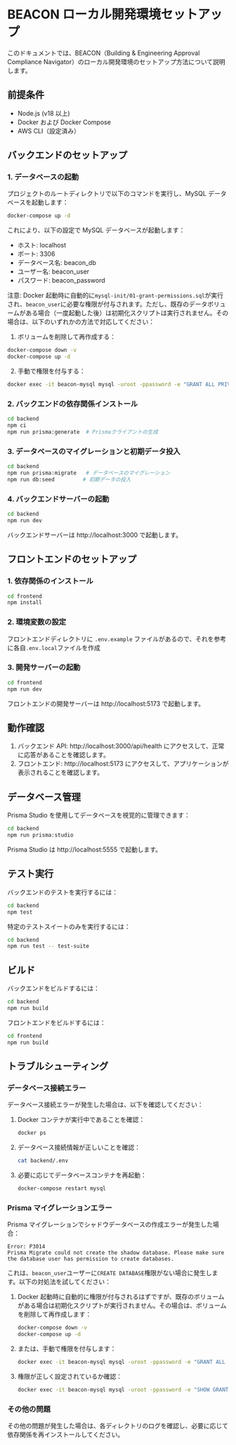 # BEACON ローカル開発環境セットアップ

このドキュメントでは、BEACON（Building & Engineering Approval Compliance Navigator）のローカル開発環境のセットアップ方法について説明します。

## 前提条件

- Node.js (v18 以上)
- Docker および Docker Compose
- AWS CLI（設定済み）

## バックエンドのセットアップ

### 1. データベースの起動

プロジェクトのルートディレクトリで以下のコマンドを実行し、MySQL データベースを起動します：

```bash
docker-compose up -d
```

これにより、以下の設定で MySQL データベースが起動します：

- ホスト: localhost
- ポート: 3306
- データベース名: beacon_db
- ユーザー名: beacon_user
- パスワード: beacon_password

注意: Docker 起動時に自動的に`mysql-init/01-grant-permissions.sql`が実行され、`beacon_user`に必要な権限が付与されます。ただし、既存のデータボリュームがある場合（一度起動した後）は初期化スクリプトは実行されません。その場合は、以下のいずれかの方法で対応してください：

1. ボリュームを削除して再作成する：

```bash
docker-compose down -v
docker-compose up -d
```

2. 手動で権限を付与する：

```bash
docker exec -it beacon-mysql mysql -uroot -ppassword -e "GRANT ALL PRIVILEGES ON *.* TO 'beacon_user'@'%'; FLUSH PRIVILEGES;"
```

### 2. バックエンドの依存関係インストール

```bash
cd backend
npm ci
npm run prisma:generate  # Prismaクライアントの生成
```

### 3. データベースのマイグレーションと初期データ投入

```bash
cd backend
npm run prisma:migrate   # データベースのマイグレーション
npm run db:seed         # 初期データの投入
```

### 4. バックエンドサーバーの起動

```bash
cd backend
npm run dev
```

バックエンドサーバーは http://localhost:3000 で起動します。

## フロントエンドのセットアップ

### 1. 依存関係のインストール

```bash
cd frontend
npm install
```

### 2. 環境変数の設定

フロントエンドディレクトリに `.env.example` ファイルがあるので、それを参考に各自`.env.local`ファイルを作成

### 3. 開発サーバーの起動

```bash
cd frontend
npm run dev
```

フロントエンドの開発サーバーは http://localhost:5173 で起動します。

## 動作確認

1. バックエンド API: http://localhost:3000/api/health にアクセスして、正常に応答があることを確認します。
2. フロントエンド: http://localhost:5173 にアクセスして、アプリケーションが表示されることを確認します。

## データベース管理

Prisma Studio を使用してデータベースを視覚的に管理できます：

```bash
cd backend
npm run prisma:studio
```

Prisma Studio は http://localhost:5555 で起動します。

## テスト実行

バックエンドのテストを実行するには：

```bash
cd backend
npm test
```

特定のテストスイートのみを実行するには：

```bash
cd backend
npm run test -- test-suite
```

## ビルド

バックエンドをビルドするには：

```bash
cd backend
npm run build
```

フロントエンドをビルドするには：

```bash
cd frontend
npm run build
```

## トラブルシューティング

### データベース接続エラー

データベース接続エラーが発生した場合は、以下を確認してください：

1. Docker コンテナが実行中であることを確認：

   ```bash
   docker ps
   ```

2. データベース接続情報が正しいことを確認：

   ```bash
   cat backend/.env
   ```

3. 必要に応じてデータベースコンテナを再起動：
   ```bash
   docker-compose restart mysql
   ```

### Prisma マイグレーションエラー

Prisma マイグレーションでシャドウデータベースの作成エラーが発生した場合：

```
Error: P3014
Prisma Migrate could not create the shadow database. Please make sure the database user has permission to create databases.
```

これは、`beacon_user`ユーザーに`CREATE DATABASE`権限がない場合に発生します。以下の対処法を試してください：

1. Docker 起動時に自動的に権限が付与されるはずですが、既存のボリュームがある場合は初期化スクリプトが実行されません。その場合は、ボリュームを削除して再作成します：

   ```bash
   docker-compose down -v
   docker-compose up -d
   ```

2. または、手動で権限を付与します：

   ```bash
   docker exec -it beacon-mysql mysql -uroot -ppassword -e "GRANT ALL PRIVILEGES ON *.* TO 'beacon_user'@'%'; FLUSH PRIVILEGES;"
   ```

3. 権限が正しく設定されているか確認：
   ```bash
   docker exec -it beacon-mysql mysql -uroot -ppassword -e "SHOW GRANTS FOR 'beacon_user'@'%';"
   ```

### その他の問題

その他の問題が発生した場合は、各ディレクトリのログを確認し、必要に応じて依存関係を再インストールしてください。
